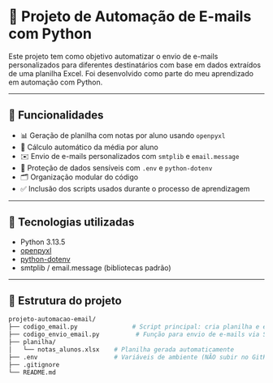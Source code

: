# 🤖 Projeto de Automação de E-mails com Python

Este projeto tem como objetivo automatizar o envio de e-mails personalizados para diferentes destinatários com base em dados extraídos de uma planilha Excel. Foi desenvolvido como parte do meu aprendizado em automação com Python.

---

## 📌 Funcionalidades

- 📊 Geração de planilha com notas por aluno usando `openpyxl`
- 🧠 Cálculo automático da média por aluno
- ✉️ Envio de e-mails personalizados com `smtplib` e `email.message`
- 🔐 Proteção de dados sensíveis com `.env` e `python-dotenv`
- 🗂️ Organização modular do código
- ✅ Inclusão dos scripts usados durante o processo de aprendizagem

---

## 🧪 Tecnologias utilizadas

- Python 3.13.5
- [openpyxl](https://openpyxl.readthedocs.io/en/stable/)
- [python-dotenv](https://pypi.org/project/python-dotenv/)
- smtplib / email.message (bibliotecas padrão)

---

## 📁 Estrutura do projeto

```bash
projeto-automacao-email/
├── codigo_email.py               # Script principal: cria planilha e envia e-mails
├── codigo_envio_email.py          # Função para envio de e-mails via SMTP
├── planilha/
│   └── notas_alunos.xlsx    # Planilha gerada automaticamente
├── .env                     # Variáveis de ambiente (NÃO subir no GitHub)
├── .gitignore
└── README.md
